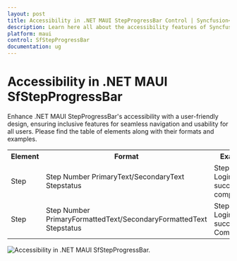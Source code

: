 ```yaml
---
layout: post
title: Accessibility in .NET MAUI StepProgressBar Control | Syncfusion<sup>&reg;</sup>Syncfusion<sup>&reg;</sup>
description: Learn here all about the accessibility features of Syncfusion<sup>&reg;</sup> .NET MAUI StepProgressBar (SfStepProgressBar) control.
platform: maui
control: SfStepProgressBar
documentation: ug
---
```


# Accessibility in .NET MAUI SfStepProgressBar

Enhance .NET MAUI StepProgressBar's accessibility with a user-friendly design, ensuring inclusive features for seamless navigation and usability for all users. Please find the table of elements along with their formats and examples.

<table>
<tr>
<th>Element</th>
<th>Format</th>
<th>Example</th>
</tr>
<tr>
<td>Step</td>
<td>Step Number PrimaryText/SecondaryText Stepstatus</td>
<td>Step 1 Login Login successfully completed </td>
</tr>
<tr>
<td>Step</td>
<td>Step Number PrimaryFormattedText/SecondaryFormattedText Stepstatus</td>
<td>Step 1 Login Login successfully Completed </td>
</tr>
</table>

 ![Accessibility in .NET MAUI SfStepProgressBar.](images/accessibility/maui-stepprogressbar-accessibility.png)
